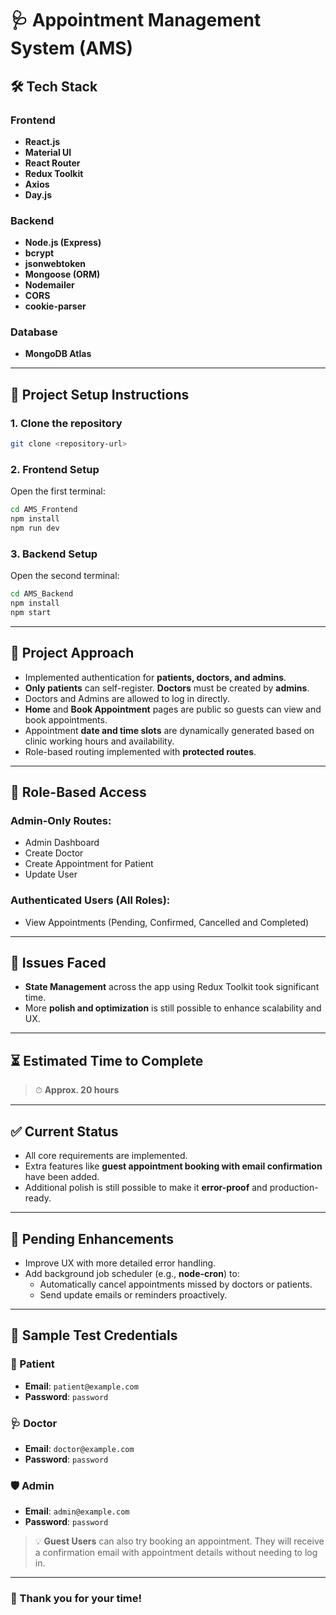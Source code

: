 # 🩺 Appointment Management System (AMS)

## 🛠 Tech Stack

### Frontend
- **React.js**
- **Material UI**
- **React Router**
- **Redux Toolkit**
- **Axios**
- **Day.js**

### Backend
- **Node.js (Express)**
- **bcrypt**
- **jsonwebtoken**
- **Mongoose (ORM)**
- **Nodemailer**
- **CORS**
- **cookie-parser**

### Database
- **MongoDB Atlas**

---

## 🚀 Project Setup Instructions

### 1. Clone the repository

```bash
git clone <repository-url>
```

### 2. Frontend Setup

Open the first terminal:

```bash
cd AMS_Frontend
npm install
npm run dev
```

### 3. Backend Setup

Open the second terminal:

```bash
cd AMS_Backend
npm install
npm start
```

---

## 🧠 Project Approach

- Implemented authentication for **patients, doctors, and admins**.
- **Only patients** can self-register. **Doctors** must be created by **admins**.
- Doctors and Admins are allowed to log in directly.
- **Home** and **Book Appointment** pages are public so guests can view and book appointments.
- Appointment **date and time slots** are dynamically generated based on clinic working hours and availability.
- Role-based routing implemented with **protected routes**.

---

## 🔐 Role-Based Access

### Admin-Only Routes:
- Admin Dashboard
- Create Doctor
- Create Appointment for Patient
- Update User

### Authenticated Users (All Roles):
- View Appointments (Pending, Confirmed, Cancelled and Completed)

---

## 🐛 Issues Faced

- **State Management** across the app using Redux Toolkit took significant time.
- More **polish and optimization** is still possible to enhance scalability and UX.

---

## ⏳ Estimated Time to Complete

> ⏱ **Approx. 20 hours**

---

## ✅ Current Status

- All core requirements are implemented.
- Extra features like **guest appointment booking with email confirmation** have been added.
- Additional polish is still possible to make it **error-proof** and production-ready.

---

## 🔮 Pending Enhancements

- Improve UX with more detailed error handling.
- Add background job scheduler (e.g., **node-cron**) to:
  - Automatically cancel appointments missed by doctors or patients.
  - Send update emails or reminders proactively.

---

## 🧪 Sample Test Credentials

### 👤 Patient
- **Email**: `patient@example.com`  
- **Password**: `password`

### 🩺 Doctor
- **Email**: `doctor@example.com`  
- **Password**: `password`

### 🛡 Admin
- **Email**: `admin@example.com`  
- **Password**: `password`

> 💡 **Guest Users** can also try booking an appointment. They will receive a confirmation email with appointment details without needing to log in.

---

### 🙏 Thank you for your time!